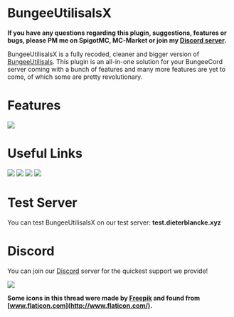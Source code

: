 # BungeeUtilisalsX

**If you have any questions regarding this plugin, suggestions, features or bugs, please PM me on SpigotMC, MC-Market or
join my [Discord server](https://discord.dieterblancke.xyz/).**

BungeeUtilisalsX is a fully recoded, cleaner and bigger version
of [BungeeUtilisals](https://www.spigotmc.org/resources/bungeeutilisals.7865/). This plugin is an all-in-one solution
for your BungeeCord server coming with a bunch of features and many more features are yet to come, of which some are
pretty revolutionary.

# Features

![](https://i.imgur.com/W0wxhWk.png)

# Useful Links

[![](https://i.imgur.com/4QxyURe.png)](https://discord.dieterblancke.xyz/)
[![](https://i.imgur.com/l7ys9OG.png)](https://docs.dieterblancke.xyz/BungeeUtilisalsX/#/)
[![](https://i.imgur.com/krx1GRR.png)](https://docs.dieterblancke.xyz/BungeeUtilisalsX/#/commands)
[![](https://i.imgur.com/oBrmVB8.png)](https://docs.dieterblancke.xyz/BungeeUtilisalsX/#/faq)

# Test Server

You can test BungeeUtilisalsX on our test server: **test.dieterblancke.xyz**

# Discord

You can join our [Discord](https://discord.dieterblancke.xyz) server for the quickest support we provide!

![](https://bstats.org/signatures/bungeecord/BungeeUtilisalsX.svg)

**Some icons in this thread were made by [Freepik](https://www.freepik.com/home) and found
from [www.flaticon.com](http://www.flaticon.com/).**